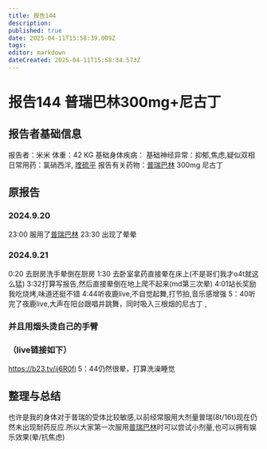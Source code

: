 ```yaml
---
title: 报告144
description: 
published: true
date: 2025-04-11T15:58:39.009Z
tags: 
editor: markdown
dateCreated: 2025-04-11T15:58:34.573Z
---
```


# 报告144 普瑞巴林300mg+尼古丁

## 报告者基础信息
报告者：米米
体重：42 KG
基础身体疾病：
基础神经异常：抑郁,焦虑,疑似双相
日常用药：氯硝西泮, [喹硫平](/drug/QTP)
报告有关药物：[普瑞巴林](/drug/PR80) 300mg 尼古丁

## 原报告

### 2024.9.20
23:00 服用了[普瑞巴林](/drug/PR80)
23:30 出现了晕晕


### 2024.9.21
0:20 去厨房洗手晕倒在厨房
1:30 去卧室拿药直接晕在床上(不是哥们我才o4t就这么猛)
3:32打算写报告,然后直接晕倒在地上爬不起来(md第三次晕)
4:01站长奖励我吃烧烤,味道还挺不错
4:44听夜鹿live,不自觉起舞,打节拍,音乐感增强
5：40听完了夜鹿live,大声在阳台跟唱并跳舞，同时吸入三根烟的尼古丁 ,
### 并且用烟头烫自己的手臂
### （live链接如下）
https://b23.tv/ij6R0fi
5：44仍然很晕，打算洗澡睡觉

## 整理与总结
也许是我的身体对于普瑞的受体比较敏感,以前经常服用大剂量普瑞(8t/16t)现在仍然未出现耐药反应.所以大家第一次服用[普瑞巴林](/drug/PR80)时可以尝试小剂量,也可以拥有娱乐效果(晕/抗焦虑)